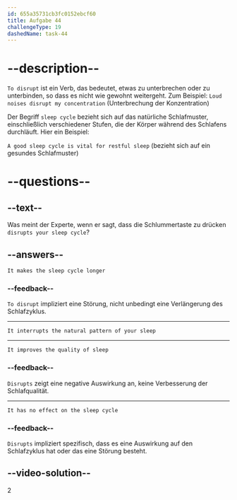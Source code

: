```yaml
---
id: 655a35731cb3fc0152ebcf60
title: Aufgabe 44
challengeType: 19
dashedName: task-44
---
```


# --description--

`To disrupt` ist ein Verb, das bedeutet, etwas zu unterbrechen oder zu unterbinden, so dass es nicht wie gewohnt weitergeht. Zum Beispiel: `Loud noises disrupt my concentration` (Unterbrechung der Konzentration)

Der Begriff `sleep cycle` bezieht sich auf das natürliche Schlafmuster, einschließlich verschiedener Stufen, die der Körper während des Schlafens durchläuft. Hier ein Beispiel:

`A good sleep cycle is vital for restful sleep` (bezieht sich auf ein gesundes Schlafmuster)

# --questions--

## --text--

Was meint der Experte, wenn er sagt, dass die Schlummertaste zu drücken `disrupts your sleep cycle`?

## --answers--

`It makes the sleep cycle longer`

### --feedback--

`To disrupt` impliziert eine Störung, nicht unbedingt eine Verlängerung des Schlafzyklus.

---

`It interrupts the natural pattern of your sleep`

---

`It improves the quality of sleep`

### --feedback--

`Disrupts` zeigt eine negative Auswirkung an, keine Verbesserung der Schlafqualität.

---

`It has no effect on the sleep cycle`

### --feedback--

`Disrupts` impliziert spezifisch, dass es eine Auswirkung auf den Schlafzyklus hat oder das eine Störung besteht.

## --video-solution--

2
